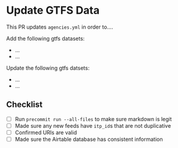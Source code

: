 # Update GTFS Data

This PR updates `agencies.yml` in order to....

Add the following gtfs datasets:  

- ...
- ...

Update the following gtfs datsets:  

- ...
- ...

## Checklist

- [ ] Run `precommit run --all-files` to make sure markdown is legit
- [ ] Made sure any new feeds have `itp_id`s that are not duplicative
- [ ] Confirmed URIs are valid  
- [ ] Made sure the Airtable database has consistent information
